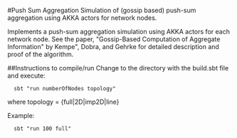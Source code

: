 #Push Sum Aggregation
Simulation of (gossip based) push-sum aggregation using AKKA actors for network nodes. 

Implements a push-sum aggregation simulation using AKKA actors for each network node. See the paper, "Gossip-Based Computation of Aggregate Information" by Kempe", Dobra, and Gehrke for detailed description and proof of the algorithm.

##Instructions to compile/run
Change to the directory with the build.sbt file and execute: 

      sbt "run numberOfNodes topology"
      
   where topology = {full|2D|imp2D|line}

Example:
 
      sbt "run 100 full"

